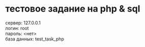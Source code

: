 # тестовое задание на php & sql

сервер: 127.0.0.1  
логин: root  
пароль: <нет>  
база данных: test_task_php  
